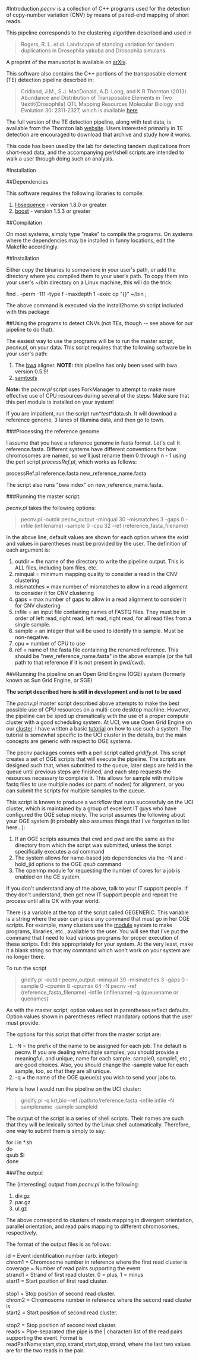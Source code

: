 #Introduction
_pecnv_ is a collection of C++ programs used for the detection of copy-number variation (CNV) by means of paired-end mapping of short reads.  

This pipeline corresponds to the clustering algorithm described and used in

>Rogers, R. L. _et al._ Landscape of standing variation for tandem duplications in Drosophila yakuba and Drosophila simulans

A preprint of the manuscript is available on [arXiv](http://arxiv.org/abs/1401.7371).

This software also contains the C++ portions of the transposable element (TE) detection pipeline descrbed in:
> Cridland, J.M., S.J. MacDonald, A.D. Long, and K.R Thornton (2013) Abundance and Distribution of Transposable Elements in Two \textit{Drosophila} QTL Mapping Resources  Molecular Biology and Evolution 30: 2311-2327, which is available [here](http://mbe.oxfordjournals.org/content/30/10/2311.full)

The full version of the TE detection pipeline, along with test data, is available from the Thornton lab [website](http://www.molpopgen.org/tepipeline/line99_example.tar.gz).  Users interested primarily in TE detection are encouraged to download that archive and study how it works.

This code has been used by the lab for detecting tandem duplications from short-read data, and the accompanying perl/shell scripts are intended to walk a user through doing such an analysis.

#Installation

##Dependencies

This software requires the following libraries to compile:

1. [libsequence](http://www.github.com/molpopgen/libsequence) - version 1.8.0 or greater
2. [boost](http://www.boost.org) - version 1.5.3 or greater

##Compilation

On most systems, simply type "make" to compile the programs.  On systems where the dependencies may be installed in funny locations, edit the Makefile accordingly.

##Installation

Either copy the binaries to somewhere in your user's path, or add the directory where you compiled them to your user's path.  To copy them into your user's ~/bin directory on a Linux machine, this will do the trick:

find . -perm -111 -type f -maxdepth 1 -exec cp "{}" ~/bin \;

The above command is executed via the install2home.sh script included with this package

##Using the programs to detect CNVs (not TEs, though -- see above for our pipeline to do that).

The easiest way to use the programs will be to run the master script, _pecnv.pl_, on your data.  This script requires that the following software be in your user's path:

1. The [bwa](http://bio-bwa.sourceforge.net/) aligner.  __NOTE:__ this pipeline has only been used with bwa version 0.5.9!
2. [samtools](http://samtools.sourceforge.net/)

__Note:__ the _pecnv.pl_ script uses ForkManager to attempt to make more effective use of CPU resources during several of the steps.  Make sure that this perl module is installed on your system!

If you are impatient, run the script run*_*test*_*data.sh.  It will download a reference genome, 3 lanes of Illumina data, and then go to town.

###Processing the reference genome

I assume that you have a reference genome in fasta format.  Let's call it reference.fasta.  Different systems have different conventions for how chromosomes are named, so we'll just rename them 0 through n - 1 using the perl script _processRef.pl_, which works as follows:

processRef.pl reference.fasta new_reference_name.fasta

The script also runs "bwa index" on new_reference_name.fasta.

###Running the master script:

_pecnv.pl_ takes the following options:

> pecnv.pl -outdir pecnv_output -minqual 30 -mismatches 3 -gaps 0 -infile (infilename) -sample 0 -cpu 32 -ref (reference_fasta_filename)

In the above line, default values are shown for each option where the exist and values in parentheses must be provided by the user.  The definition of each argument is:

1. outdir = the name of the directory to write the pipeline output.  This is ALL files, including bam files, etc.
2. minqual = minimum mapping quality to consider a read in the CNV clustering
3. mismatches = max number of mismatches to allow in a read alignment to consider it for CNV clustering
4. gaps = max number of gaps to allow in a read alignment to consider it for CNV clustering
5. infile = an input file containing names of FASTQ files.  They must be in order of left read, right read, left read, right read, for all read files from a single sample.
6. sample = an integer that will be used to identify this sample.  Must be non-negative.
7. cpu = number of CPU to use
8. ref = name of the fasta file containing the renamed reference.  This should be "new_reference_name.fasta" in the above example (or the full path to that reference if it is not present in pwd/cwd).

###Running the pipeline on an Open Grid Engine (OGE) system (formerly known as Sun Grid Engine, or SGE)

__The script described here is still in development and is not to be used__

The _pecnv.pl_ master script described above attempts to make the best possible use of CPU resources on a multi-core desktop machine.  However, the pipeline can be sped up dramatically with the use of a proper compute cluster with a good scheduling system.  At UCI, we use Open Grid Engine on our [cluster](http://hpc.oit.uci.edu).  I have written a basic [tutorial](http://hpc.oit.uci.edu/~krthornt/BioClusterGE.pdf) on how to use such a system.  The tutorial is somewhat specific to the UCI cluster in the details, but the main concepts are generic with respect to OGE systems.

The pecnv packages comes with a perl script called _gridify.pl_.  This script creates a set of OGE scripts that will execute the pipeline.  The scripts are designed such that, when submitted to the queue, later steps are held in the queue until previous steps are finished, and each step requests the resources necessary to complete it.  This allows for sample with multiple fastq files to use multiple nodes (or parts of nodes) for alignment, or you can submit the scripts for multiple samples to the queue.

This script is known to produce a workflow that runs successfuly on the UCI cluster, which is maintained by a group of excellent IT guys who have configured the OGE setup nicely.  The script assumes the following about your OGE system (it probably also assumes things that I've forgotten to list here...):

1. If an OGE scripts assumes that cwd and pwd are the same as the directory from which the script was submitted, unless the script specifically executes a _cd_ command
2. The system allows for name-based job dependencies via the -N and -hold_jid options to the OGE _qsub_ command
3. The openmp module for requesting the number of cores for a job is enabled on the GE system.

If you don't understand any of the above, talk to your IT support people.  If they don't understand, then get new IT support people and repeat the process until all is OK with your world.

There is a variable at the top of the script called GEGENERIC.  This variable is a string where the user can place any command that must go in her OGE scripts.  For example, many clusters use the [module](http://modules.sourceforge.net/) system to make programs, libraries, etc., available to the user.  You will see that I've put the command that I need to load various programs for proper execution of these scripts.  Edit this appropriately for your system.  At the very least, make it a blank string so that my command which won't work on your system are no longer there.

To run the script

> gridify.pl -outdir pecnv_output -minqual 30 -mismatches 3 -gaps 0 -sample 0 -cpumin 8 -cpumax 64 -N pecnv -ref (reference_fasta_filename) -infile (infilename) -q (queuename or quenames)

As with the master script, option values not in parentheses reflect defaults.  Option values shown in parentheses reflect mandatory options that the user must provide.

The options for this script that differ from the master script are:

1. -N = the prefix of the name to be assigned for each job.  The default is pecnv.  If you are dealing w/multiple samples, you should provide a meaningful, and unique, name for each sample.  sample0, sample1, etc., are good choices.  Also, you should change the -sample value for each sample, too, so that they are all unique.
2. -q = the name of the OGE queue(s) you wish to send your jobs to.

Here is how I would run the pipeline on the UCI cluster:

> gridify.pl -q krt,bio -ref /path/to/reference.fasta -infile infile -N samplename -sample sampleid

The output of the script is a series of shell scripts.  Their names are such that they will be lexically sorted by the Linux shell automatically.  Therefore, one way to submit them is simply to say:

for i in *.sh<br>
do<br>
qsub $i<br>
done

###The output

The (interesting) output from _pecnv.pl_ is the following:

1. div.gz
2. par.gz
3. ul.gz

The above correspond to clusters of reads mapping in divergent orientation, parallel orientation, and read pairs mapping to different chromosomes, respectively.

The format of the output files is as follows:

id = Event identification number (arb. integer)<br>
chrom1 = Chromosome number in reference where the first read cluster is<br>
coverage = Number of read pairs supporting the event<br>
strand1 = Strand of first read cluster.  0 = plus, 1 = minus<br>
start1 = Start position of first read cluster.<br>  
stop1 = Stop position of second read cluster.<br>
chrom2 = Chromosome number in reference where the second read cluster is<br>
start2 = Start position of second read cluster.<br>  
stop2 = Stop position of second read cluster.<br> 
reads = Pipe-separated (the pipe is the | character) list of the read pairs supporting the event.  Format is readPairName;start,stop,strand,start,stop,strand, where the last two values are for the two reads in the pair.


